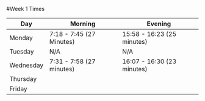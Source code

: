 #Week 1 Times

|   Day   	|          Morning         |           Evening 		  		|
|-----------|--------------------------|--------------------------------|
|  Monday   | 7:18 - 7:45 (27 Minutes) |	15:58 - 16:23 (25 minutes) 	|
|  Tuesday  |          N/A             |         		N/A				|
| Wednesday	| 7:31 - 7:58 (27 minutes) |   	16:07 - 16:30 (23 minutes)  |
| Thursday 	|                          |         					 	|
|  Friday   |                          |								|